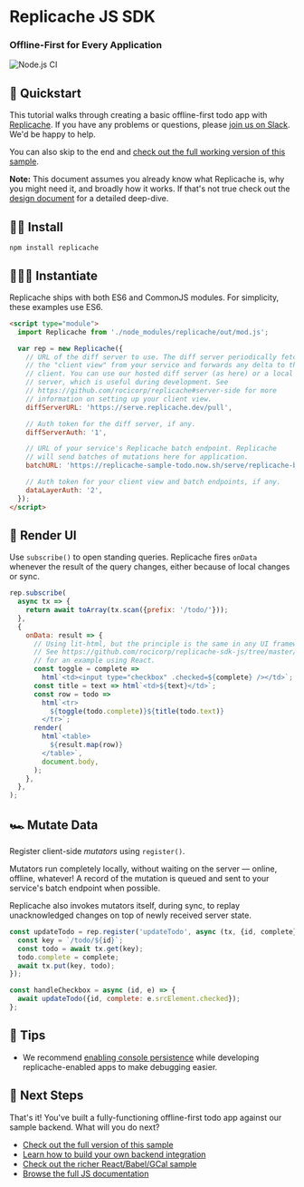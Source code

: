 # Replicache JS SDK

### Offline-First for Every Application

![Node.js CI](https://github.com/rocicorp/replicache-sdk-js/workflows/Node.js%20CI/badge.svg)

## 👋 Quickstart

This tutorial walks through creating a basic offline-first todo app with [Replicache](https://replicache.dev/). If you have any problems or questions, please [join us on Slack](https://join.slack.com/t/rocicorp/shared_invite/zt-h8ygwu8j-RVniv5XsBps0Q9oJXdMyoA). We'd be happy to help.

You can also skip to the end and [check out the full working version of this sample](https://github.com/rocicorp/replicache-sdk-js/tree/master/sample/cal).

**Note:** This document assumes you already know what Replicache is, why you might need it, and broadly how it works. If that's not true check out the [design document](https://github.com/rocicorp/replicache/blob/master/design.md) for a detailed deep-dive.

## 🏃‍♂️ Install

```
npm install replicache
```

## 🚴🏿‍♀️ Instantiate

Replicache ships with both ES6 and CommonJS modules. For simplicity, these examples use ES6.

```html
<script type="module">
  import Replicache from './node_modules/replicache/out/mod.js';

  var rep = new Replicache({
    // URL of the diff server to use. The diff server periodically fetches
    // the "client view" from your service and forwards any delta to the
    // client. You can use our hosted diff server (as here) or a local diff
    // server, which is useful during development. See
    // https://github.com/rocicorp/replicache#server-side for more
    // information on setting up your client view.
    diffServerURL: 'https://serve.replicache.dev/pull',

    // Auth token for the diff server, if any.
    diffServerAuth: '1',

    // URL of your service's Replicache batch endpoint. Replicache
    // will send batches of mutations here for application.
    batchURL: 'https://replicache-sample-todo.now.sh/serve/replicache-batch',

    // Auth token for your client view and batch endpoints, if any.
    dataLayerAuth: '2',
  });
</script>
```

## 🚗 Render UI

Use `subscribe()` to open standing queries. Replicache fires `onData` whenever the result of the query changes, either because of local changes or sync.

```js
rep.subscribe(
  async tx => {
    return await toArray(tx.scan({prefix: '/todo/'}));
  },
  {
    onData: result => {
      // Using lit-html, but the principle is the same in any UI framework.
      // See https://github.com/rocicorp/replicache-sdk-js/tree/master/sample/cal
      // for an example using React.
      const toggle = complete =>
        html`<td><input type="checkbox" .checked=${complete} /></td>`;
      const title = text => html`<td>${text}</td>`;
      const row = todo =>
        html`<tr>
          ${toggle(todo.complete)}${title(todo.text)}
        </tr>`;
      render(
        html`<table>
          ${result.map(row)}
        </table>`,
        document.body,
      );
    },
  },
);
```

## 🏎 Mutate Data

Register client-side _mutators_ using `register()`.

Mutators run completely locally, without waiting on the server — online, offline, whatever! A record of the mutation is queued and sent to your service's batch endpoint when possible.

Replicache also invokes mutators itself, during sync, to replay unacknowledged changes on top of newly received server state.

```js
const updateTodo = rep.register('updateTodo', async (tx, {id, complete}) => {
  const key = `/todo/${id}`;
  const todo = await tx.get(key);
  todo.complete = complete;
  await tx.put(key, todo);
});

const handleCheckbox = async (id, e) => {
  await updateTodo({id, complete: e.srcElement.checked});
};
```

## 🛫 Tips

- We recommend [enabling console persistence](https://stackoverflow.com/questions/5327955/how-to-make-google-chrome-javascript-console-persistent) while developing replicache-enabled apps to make debugging easier.

## 🚀 Next Steps

That's it! You've built a fully-functioning offline-first todo app against our sample backend. What will you do next?

- [Check out the full version of this sample](https://github.com/rocicorp/replicache-sdk-js/tree/master/sample/lit-todo)
- [Learn how to build your own backend integration](https://github.com/rocicorp/replicache#server-side)
- [Check out the richer React/Babel/GCal sample](https://github.com/rocicorp/replicache-sdk-js/tree/master/sample/cal)
- [Browse the full JS documentation](https://replicache-sdk-js.now.sh/)

